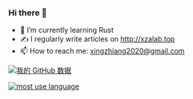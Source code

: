### Hi there 👋

<!--
**XingZhiang/XingZhiang** is a ✨ _special_ ✨ repository because its `README.md` (this file) appears on your GitHub profile.
-->


- 🌱 I’m currently learning Rust
- ✍️ I regularly write articles on http://xzalab.top
- 📫 How to reach me: xingzhiang2020@gmail.com

[![我的 GitHub 数据](https://github-readme-stats.vercel.app/api?username=XingZhiang&show_icons=true&theme=radical)]()

[![most use language](https://github-readme-stats.vercel.app/api/top-langs/?username=XingZhiang&theme=radical&show_icons=true&layout=compact&langs_count=8)]()

